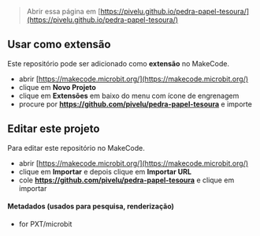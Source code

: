 
> Abrir essa página em [https://pivelu.github.io/pedra-papel-tesoura/](https://pivelu.github.io/pedra-papel-tesoura/)

## Usar como extensão

Este repositório pode ser adicionado como **extensão** no MakeCode.

* abrir [https://makecode.microbit.org/](https://makecode.microbit.org/)
* clique em **Novo Projeto**
* clique em **Extensões** em baixo do menu com ícone de engrenagem
* procure por **https://github.com/pivelu/pedra-papel-tesoura** e importe

## Editar este projeto

Para editar este repositório no MakeCode.

* abrir [https://makecode.microbit.org/](https://makecode.microbit.org/)
* clique em **Importar** e depois clique em **Importar URL**
* cole **https://github.com/pivelu/pedra-papel-tesoura** e clique em importar

#### Metadados (usados para pesquisa, renderização)

* for PXT/microbit
<script src="https://makecode.com/gh-pages-embed.js"></script><script>makeCodeRender("{{ site.makecode.home_url }}", "{{ site.github.owner_name }}/{{ site.github.repository_name }}");</script>

